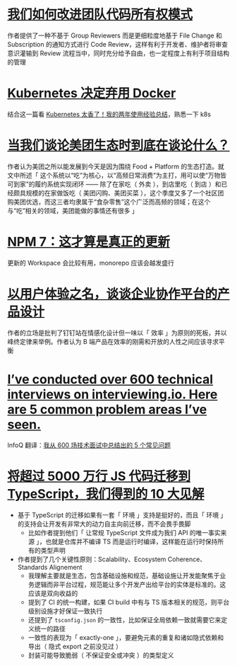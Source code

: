 # [我们如何改进团队代码所有权模式](https://mp.weixin.qq.com/s/M39LxZAgBFefIsUzq6La8A)

作者提供了一种不基于 Group Reviewers 而是更细粒度地基于 File Change 和 Subscription 的通知方式进行 Code Review，这样有利于开发者、维护者将审查意识灌输到 Review 流程当中，同时充分给予自由，也一定程度上有利于项目结构的管理

# [Kubernetes 决定弃用 Docker](https://mp.weixin.qq.com/s/TcLe_Sq0p2uyGZg9FKEanA)

结合这一篇看 [Kubernetes 太香了！我的两年使用经验总结](https://mp.weixin.qq.com/s/xekRim4IDlz-581KewXDPg)，熟悉一下 k8s

# [当我们谈论美团生态时到底在谈论什么？](https://mp.weixin.qq.com/s/OC_YEkv7pd57IyjTvMwQ8Q)

作者认为美团之所以能发展到今天是因为围绕 Food + Platform 的生态打造。就文中所述「 这个系统以“吃”为核心，以“高频日常消费”为主打，用可以使“万物皆可到家”的履约系统实现闭环 —— 除了在家吃（ 外卖 ），到店里吃（ 到店 ）和已经颇具规模的在家做饭吃（ 美团闪购、美团买菜 ），这个季度又多了一个社区团购美团优选，而这三者均隶属于“食杂零售”这个广泛而高频的领域；在这个与“吃”相关的领域，美团能做的事情还有很多 」

# [NPM 7：这才算是真正的更新](https://mp.weixin.qq.com/s/b60GxkCWA_adjUuO-kT13Q)

更新的 Workspace 会比较有用，monorepo 应该会越发盛行

# [以用户体验之名，谈谈企业协作平台的产品设计](https://mp.weixin.qq.com/s/RsPPcxNVbiLfTXf1CbLx1A)

作者的立场是批判了钉钉站在情感化设计但一味以「 效率 」为原则的死板，并以峰终定律来举例。作者认为 B 端产品在效率的刚需和开放的人性之间应该寻求平衡

# [I’ve conducted over 600 technical interviews on interviewing.io. Here are 5 common problem areas I’ve seen.](https://blog.interviewing.io/ive-conducted-over-600-technical-interviews-on-interviewing-io-here-are-5-common-problem-areas-ive-seen)

InfoQ 翻译：[我从 600 场技术面试中总结出的 5 个常见问题](https://mp.weixin.qq.com/s/rLFxzIUzgBCgvFF9p-MqoQ)

# [将超过 5000 万行 JS 代码迁移到 TypeScript，我们得到的 10 大见解](https://mp.weixin.qq.com/s/iC-wI4mK48b0hq0HvGrZ8g)

- 基于 TypeScript 的迁移如果有一套「 环境 」支持是挺好的，而且「 环境 」的支持会让开发有非常大的动力自主向前迁移，而不会畏手畏脚
    - 比如作者提到他们「 让常规 TypeScript 文件成为我们 API 的唯一事实来源 」，也就是仓库并不编译 TS 而是运行时编译，这样能在运行时保持所有的类型声明
- 作者提到了几个关键性原则：Scalability、Ecosystem Coherence、Standards Alignement
    - 我理解主要就是生态，包含基础设施和规范，基础设施让开发能聚焦于业务逻辑而非平台过程，规范能让多个开发产出给平台的实体是标准的。这应该是双向收益的
    - 提到了 CI 的统一构建，如果 CI build 中有与 TS 版本相关的规范，则平台级别设施才好保证一致执行
    - 还提到了 `tsconfig.json` 的一致性，比如保证全局依赖一致就需要它来定义统一的路径
    - 一致性的表现为「 exactly-one 」，要避免元素的重复和诸如隐式依赖和导出（ 隐式 export 之前没见过 ）
    - 封装可能导致脆弱（ 不保证安全或冲突 ）的类型定义
